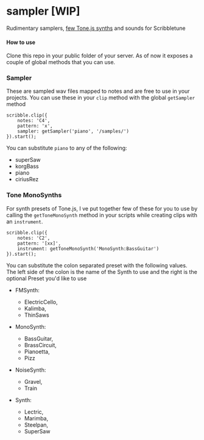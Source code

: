 
# sampler [WIP]
Rudimentary samplers, [few Tone.js synths](http://tonejs.github.io/Presets/) and sounds for Scribbletune

#### How to use

Clone this repo in your public folder of your server. As of now it exposes a couple of global methods that you can use. 

### Sampler
These are sampled wav files mapped to notes and are free to use in your projects. You can use these in your `clip` method with the global `getSampler` method

```
scribble.clip({
	notes: 'C4',
	pattern: 'x',
	sampler: getSampler('piano', '/samples/')
}).start();
```
You can substitute `piano` to any of the following:
- superSaw
- korgBass
- piano
- ciriusRez

### Tone MonoSynths

For synth presets of Tone.js, I ve put together few of these for you to use by calling the `getToneMonoSynth` method in your scripts while creating clips with an `instrument`.

```
scribble.clip({
	notes: 'C2',
	pattern: '[xx]',
	instrument: getToneMonoSynth('MonoSynth:BassGuitar') 
}).start();
```
You can substitute the colon separated preset with the following values. The left side of the colon is the name of the Synth to use and the right is the optional Preset you'd like to use

- FMSynth:
	- ElectricCello,
	- Kalimba,
	- ThinSaws

- MonoSynth:
	- BassGuitar,
	- BrassCircuit,
	- Pianoetta,
	- Pizz

- NoiseSynth:
	- Gravel,
	- Train

- Synth:
	- Lectric,
	- Marimba,
	- Steelpan,
	- SuperSaw
